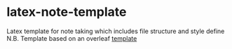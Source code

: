 # latex-note-template
Latex template for note taking which includes file structure and style define
N.B. Template based on an overleaf [template](https://www.overleaf.com/latex/templates/fun-template-1/drwvdzsrpgzz)
